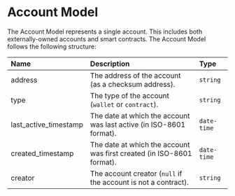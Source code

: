 # Account Model
The Account Model represents a single account. This includes both externally-owned accounts and smart contracts. The Account Model follows the following structure:

| Name                  | Description                                                           | Type        |
| :-------------------- | :-------------------------------------------------------------------- | :---------- |
| address               | The address of the account (as a checksum address).                   | `string`    |
| type                  | The type of the account (`wallet` or `contract`).                     | `string`    |
| last_active_timestamp | The date at which the account was last active (in ISO-8601 format).   | `date-time` |
| created_timestamp     | The date at which the account was first created (in ISO-8601 format). | `date-time` |
| creator               | The account creator (`null` if the account is not a contract).        | `string`    |


